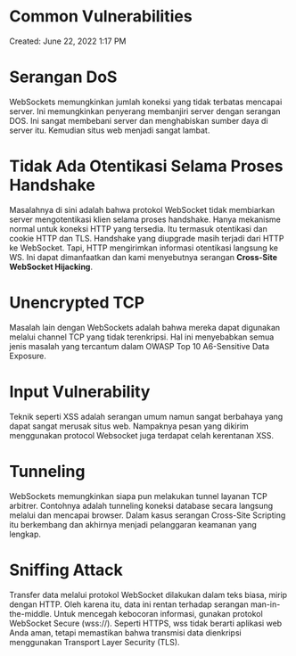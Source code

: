 # Common Vulnerabilities

Created: June 22, 2022 1:17 PM

# Serangan DoS

WebSockets memungkinkan jumlah koneksi yang tidak terbatas mencapai server. Ini memungkinkan penyerang membanjiri server dengan serangan DOS. Ini sangat membebani server dan menghabiskan sumber daya di server itu. Kemudian situs web menjadi sangat lambat.

# Tidak Ada Otentikasi Selama Proses Handshake

Masalahnya di sini adalah bahwa protokol WebSocket tidak membiarkan server mengotentikasi klien selama proses handshake. Hanya mekanisme normal untuk koneksi HTTP yang tersedia. Itu termasuk otentikasi dan cookie HTTP dan TLS. Handshake yang diupgrade masih terjadi dari HTTP ke WebSocket. Tapi, HTTP mengirimkan informasi otentikasi langsung ke WS. Ini dapat dimanfaatkan dan kami menyebutnya serangan **Cross-Site WebSocket Hijacking**.

# Unencrypted TCP

Masalah lain dengan WebSockets adalah bahwa mereka dapat digunakan melalui channel TCP yang tidak terenkripsi. Hal ini menyebabkan semua jenis masalah yang tercantum dalam OWASP Top 10 A6-Sensitive Data Exposure.

# Input Vulnerability

Teknik seperti XSS adalah serangan umum namun sangat berbahaya yang dapat sangat merusak situs web. Nampaknya pesan yang dikirim menggunakan protocol Websocket juga terdapat celah kerentanan XSS.

# Tunneling

WebSockets memungkinkan siapa pun melakukan tunnel layanan TCP arbitrer. Contohnya adalah tunneling koneksi database secara langsung melalui dan mencapai browser. Dalam kasus serangan Cross-Site Scripting itu berkembang dan akhirnya menjadi pelanggaran keamanan yang lengkap.

# Sniffing Attack

Transfer data melalui protokol WebSocket dilakukan dalam teks biasa, mirip dengan HTTP. Oleh karena itu, data ini rentan terhadap serangan man-in-the-middle. Untuk mencegah kebocoran informasi, gunakan protokol WebSocket Secure (wss://). Seperti HTTPS, wss tidak berarti aplikasi web Anda aman, tetapi memastikan bahwa transmisi data dienkripsi menggunakan Transport Layer Security (TLS).